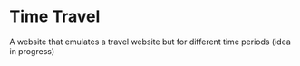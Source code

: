 # Time Travel
A website that emulates a travel website but for different time periods (idea in progress)

